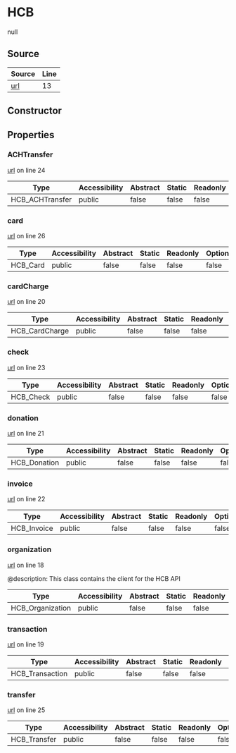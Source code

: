 # HCB

null
## Source
|Source|Line|
|-|-|
|[url](https://github.com/devramsean0/hcb.js/blob/b7b4779/src/client.ts#L13)|13|
## Constructor
## Properties
### ACHTransfer
[url](https://github.com/devramsean0/hcb.js/blob/b7b4779/src/client.ts#L24) on line 24  


|Type|Accessibility|Abstract|Static|Readonly|Optional|
|-|-|-|-|-|-|
|HCB_ACHTransfer|public|false|false|false|false|
### card
[url](https://github.com/devramsean0/hcb.js/blob/b7b4779/src/client.ts#L26) on line 26  


|Type|Accessibility|Abstract|Static|Readonly|Optional|
|-|-|-|-|-|-|
|HCB_Card|public|false|false|false|false|
### cardCharge
[url](https://github.com/devramsean0/hcb.js/blob/b7b4779/src/client.ts#L20) on line 20  


|Type|Accessibility|Abstract|Static|Readonly|Optional|
|-|-|-|-|-|-|
|HCB_CardCharge|public|false|false|false|false|
### check
[url](https://github.com/devramsean0/hcb.js/blob/b7b4779/src/client.ts#L23) on line 23  


|Type|Accessibility|Abstract|Static|Readonly|Optional|
|-|-|-|-|-|-|
|HCB_Check|public|false|false|false|false|
### donation
[url](https://github.com/devramsean0/hcb.js/blob/b7b4779/src/client.ts#L21) on line 21  


|Type|Accessibility|Abstract|Static|Readonly|Optional|
|-|-|-|-|-|-|
|HCB_Donation|public|false|false|false|false|
### invoice
[url](https://github.com/devramsean0/hcb.js/blob/b7b4779/src/client.ts#L22) on line 22  


|Type|Accessibility|Abstract|Static|Readonly|Optional|
|-|-|-|-|-|-|
|HCB_Invoice|public|false|false|false|false|
### organization
[url](https://github.com/devramsean0/hcb.js/blob/b7b4779/src/client.ts#L18) on line 18  

@description: This class contains the client for the HCB API 

|Type|Accessibility|Abstract|Static|Readonly|Optional|
|-|-|-|-|-|-|
|HCB_Organization|public|false|false|false|false|
### transaction
[url](https://github.com/devramsean0/hcb.js/blob/b7b4779/src/client.ts#L19) on line 19  


|Type|Accessibility|Abstract|Static|Readonly|Optional|
|-|-|-|-|-|-|
|HCB_Transaction|public|false|false|false|false|
### transfer
[url](https://github.com/devramsean0/hcb.js/blob/b7b4779/src/client.ts#L25) on line 25  


|Type|Accessibility|Abstract|Static|Readonly|Optional|
|-|-|-|-|-|-|
|HCB_Transfer|public|false|false|false|false|